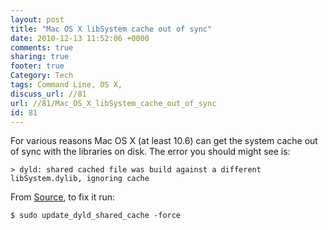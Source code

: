 ```yaml
---
layout: post
title: "Mac OS X libSystem cache out of sync"
date: 2010-12-13 11:52:06 +0000 
comments: true
sharing: true
footer: true
Category: Tech
tags: Command Line, OS X,
discuss_url: //81
url: //81/Mac_OS_X_libSystem_cache_out_of_sync
id: 81
---
```

For various reasons Mac OS X (at least 10.6) can get the system cache out of sync with the libraries on disk. The error you should might see is:

    > dyld: shared cached file was build against a different libSystem.dylib, ignoring cache

From [Source][], to fix it run:

    $ sudo update_dyld_shared_cache -force

[Source]: http://blog.sensibleopensource.com/what_is_dyld_and_how_to_clear_the_shared_cache.htm
